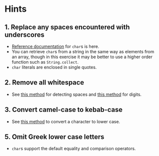 # Hints

## 1. Replace any spaces encountered with underscores

- [Reference documentation][char-docs] for `char`s is here.
- You can retrieve `char`s from a string in the same way as elements from an array, though in this exercise it may be better to use a higher order function such as `String.collect`.
- `char` literals are enclosed in single quotes.

## 2. Remove all whitespace

- See [this method][iswhitespace] for detecting spaces and [this method][isnumber] for digits.

## 3. Convert camel-case to kebab-case

- See [this method][tolower] to convert a character to lower case.

## 5. Omit Greek lower case letters

- `char`s support the default equality and comparison operators.

[char-docs]: https://learn.microsoft.com/en-us/dotnet/api/system.char
[iswhitespace]: https://docs.microsoft.com/en-us/dotnet/api/system.char.iswhitespace
[isnumber]: https://docs.microsoft.com/en-us/dotnet/api/system.char.isnumber
[tolower]: https://docs.microsoft.com/en-us/dotnet/api/system.char.tolower